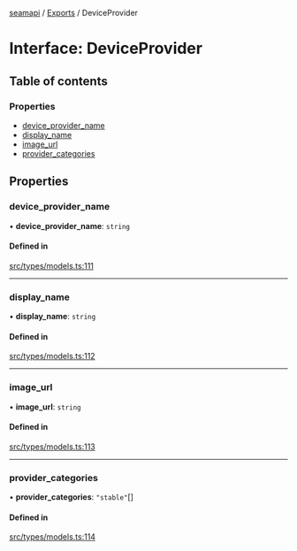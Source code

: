 [seamapi](../README.md) / [Exports](../modules.md) / DeviceProvider

# Interface: DeviceProvider

## Table of contents

### Properties

- [device\_provider\_name](DeviceProvider.md#device_provider_name)
- [display\_name](DeviceProvider.md#display_name)
- [image\_url](DeviceProvider.md#image_url)
- [provider\_categories](DeviceProvider.md#provider_categories)

## Properties

### device\_provider\_name

• **device\_provider\_name**: `string`

#### Defined in

[src/types/models.ts:111](https://github.com/seamapi/javascript/blob/main/src/types/models.ts#L111)

___

### display\_name

• **display\_name**: `string`

#### Defined in

[src/types/models.ts:112](https://github.com/seamapi/javascript/blob/main/src/types/models.ts#L112)

___

### image\_url

• **image\_url**: `string`

#### Defined in

[src/types/models.ts:113](https://github.com/seamapi/javascript/blob/main/src/types/models.ts#L113)

___

### provider\_categories

• **provider\_categories**: ``"stable"``[]

#### Defined in

[src/types/models.ts:114](https://github.com/seamapi/javascript/blob/main/src/types/models.ts#L114)
